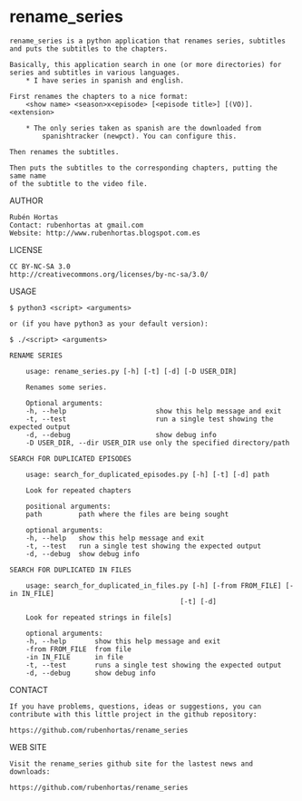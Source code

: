 rename_series
===========

	rename_series is a python application that renames series, subtitles
	and puts the subtitles to the chapters.
	
	Basically, this application search in one (or more directories) for 
	series and subtitles in various languages. 
		* I have series in spanish and english. 
	
	First renames the chapters to a nice format:
		<show name> <season>x<episode> [<episode title>] [(VO)].<extension> 
		
		* The only series taken as spanish are the downloaded from 
			spanishtracker (newpct). You can configure this.
	
	Then renames the subtitles.
	
	Then puts the subtitles to the corresponding chapters, putting the same name
	of the subtitle to the video file.
	
AUTHOR

    Rubén Hortas
    Contact: rubenhortas at gmail.com
    Website: http://www.rubenhortas.blogspot.com.es

LICENSE

    CC BY-NC-SA 3.0
    http://creativecommons.org/licenses/by-nc-sa/3.0/

USAGE

	$ python3 <script> <arguments>

	or (if you have python3 as your default version):

	$ ./<script> <arguments>

	RENAME SERIES

		usage: rename_series.py [-h] [-t] [-d] [-D USER_DIR]

		Renames some series.

		Optional arguments:
  		-h, --help            			show this help message and exit
  		-t, --test            			run a single test showing the expected output
  		-d, --debug           			show debug info
  		-D USER_DIR, --dir USER_DIR	use only the specified directory/path
	
	SEARCH FOR DUPLICATED EPISODES
		
		usage: search_for_duplicated_episodes.py [-h] [-t] [-d] path

		Look for repeated chapters

		positional arguments:
  		path         path where the files are being sought

		optional arguments:
  		-h, --help   show this help message and exit
  		-t, --test   run a single test showing the expected output
  		-d, --debug  show debug info

	SEARCH FOR DUPLICATED IN FILES

		usage: search_for_duplicated_in_files.py [-h] [-from FROM_FILE] [-in IN_FILE]
   		                                      [-t] [-d]

		Look for repeated strings in file[s]

		optional arguments:
  		-h, --help       show this help message and exit
  		-from FROM_FILE  from file
  		-in IN_FILE      in file
  		-t, --test       runs a single test showing the expected output
  		-d, --debug      show debug info

CONTACT

    If you have problems, questions, ideas or suggestions, you can
    contribute with this little project in the github repository:

    https://github.com/rubenhortas/rename_series

WEB SITE

    Visit the rename_series github site for the lastest news and downloads:

    https://github.com/rubenhortas/rename_series
